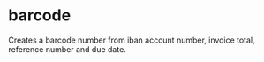 # barcode
Creates a barcode number from iban account number, invoice total, reference number and due date.

